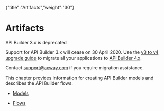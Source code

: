 {"title":"Artifacts","weight":"30"} 

# Artifacts

API Builder 3.x is deprecated

Support for API Builder 3.x will cease on 30 April 2020. Use the [v3 to v4 upgrade guide](https://docs.axway.com/bundle/API_Builder_4x_allOS_en/page/api_builder_v3_to_v4_upgrade_guide.html) to migrate all your applications to [API Builder 4.x](https://docs.axway.com/bundle/API_Builder_4x_allOS_en/page/api_builder_getting_started_guide.html).

Contact [support@axway.com](mailto:support@axway.com) if you require migration assistance.

This chapter provides information for creating API Builder models and describes the API Builder flows.

*   [Models](/docs/appc/Axway_API_Builder/API_Builder/API_Builder_Developer_Guide/API_Builder_Project/Artifacts/Models/)
    
*   [Flows](/docs/appc/Axway_API_Builder/API_Builder/API_Builder_Developer_Guide/API_Builder_Project/Artifacts/Flows/)